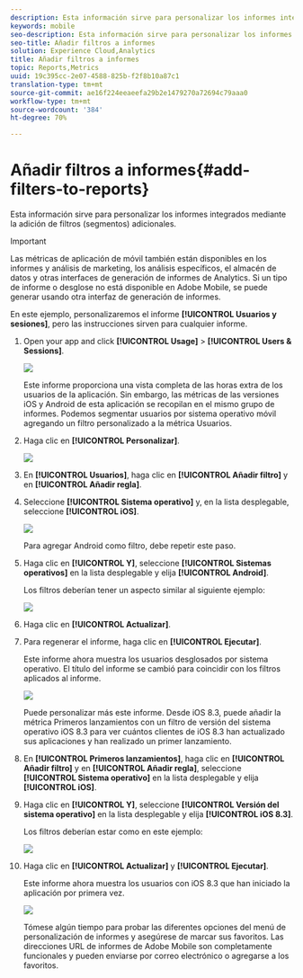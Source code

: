 ```yaml
---
description: Esta información sirve para personalizar los informes integrados mediante la adición de filtros (segmentos) adicionales.
keywords: mobile
seo-description: Esta información sirve para personalizar los informes integrados mediante la adición de filtros (segmentos) adicionales.
seo-title: Añadir filtros a informes
solution: Experience Cloud,Analytics
title: Añadir filtros a informes
topic: Reports,Metrics
uuid: 19c395cc-2e07-4588-825b-f2f8b10a87c1
translation-type: tm+mt
source-git-commit: ae16f224eeaeefa29b2e1479270a72694c79aaa0
workflow-type: tm+mt
source-wordcount: '384'
ht-degree: 70%

---
```



# Añadir filtros a informes{#add-filters-to-reports}

Esta información sirve para personalizar los informes integrados mediante la adición de filtros (segmentos) adicionales.

>[!IMPORTANT]
>
>Las métricas de aplicación de móvil también están disponibles en los informes y análisis de marketing, los análisis específicos, el almacén de datos y otras interfaces de generación de informes de Analytics. Si un tipo de informe o desglose no está disponible en Adobe Mobile, se puede generar usando otra interfaz de generación de informes.

En este ejemplo, personalizaremos el informe **[!UICONTROL Usuarios y sesiones]**, pero las instrucciones sirven para cualquier informe.

1. Open your app and click **[!UICONTROL Usage]** > **[!UICONTROL Users &amp; Sessions]**.

   ![](assets/customize1.png)

   Este informe proporciona una vista completa de las horas extra de los usuarios de la aplicación. Sin embargo, las métricas de las versiones iOS y Android de esta aplicación se recopilan en el mismo grupo de informes. Podemos segmentar usuarios por sistema operativo móvil agregando un filtro personalizado a la métrica Usuarios.

1. Haga clic en **[!UICONTROL Personalizar]**.

   ![](assets/customize2.png)

1. En **[!UICONTROL Usuarios]**, haga clic en **[!UICONTROL Añadir filtro]** y en **[!UICONTROL Añadir regla]**.

1. Seleccione **[!UICONTROL Sistema operativo]** y, en la lista desplegable, seleccione **[!UICONTROL iOS]**.

   ![](assets/customize3.png)

   Para agregar Android como filtro, debe repetir este paso.

1. Haga clic en **[!UICONTROL Y]**, seleccione **[!UICONTROL Sistemas operativos]** en la lista desplegable y elija **[!UICONTROL Android]**.

   Los filtros deberían tener un aspecto similar al siguiente ejemplo:

   ![](assets/customize4.png)

1. Haga clic en **[!UICONTROL Actualizar]**.
1. Para regenerar el informe, haga clic en **[!UICONTROL Ejecutar]**.

   Este informe ahora muestra los usuarios desglosados por sistema operativo. El título del informe se cambió para coincidir con los filtros aplicados al informe.

   ![](assets/customize5.png)

   Puede personalizar más este informe. Desde iOS 8.3, puede añadir la métrica Primeros lanzamientos con un filtro de versión del sistema operativo iOS 8.3 para ver cuántos clientes de iOS 8.3 han actualizado sus aplicaciones y han realizado un primer lanzamiento.
1. En **[!UICONTROL Primeros lanzamientos]**, haga clic en **[!UICONTROL Añadir filtro]** y en **[!UICONTROL Añadir regla]**, seleccione **[!UICONTROL Sistema operativo]** en la lista desplegable y elija **[!UICONTROL iOS]**.
1. Haga clic en **[!UICONTROL Y]**, seleccione **[!UICONTROL Versión del sistema operativo]** en la lista desplegable y elija **[!UICONTROL iOS 8.3]**.

   Los filtros deberían estar como en este ejemplo:

   ![](assets/customize6.png)

1. Haga clic en **[!UICONTROL Actualizar]** y **[!UICONTROL Ejecutar]**.

   Este informe ahora muestra los usuarios con iOS 8.3 que han iniciado la aplicación por primera vez.

   ![](assets/customize7.png)

   Tómese algún tiempo para probar las diferentes opciones del menú de personalización de informes y asegúrese de marcar sus favoritos. Las direcciones URL de informes de Adobe Mobile son completamente funcionales y pueden enviarse por correo electrónico o agregarse a los favoritos.
